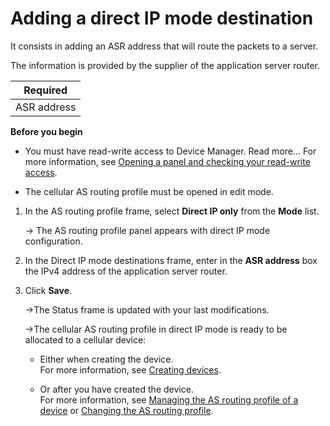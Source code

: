 
# Adding a direct IP mode destination

It consists in adding an ASR address that will route the packets to a
server.

The information is provided by the supplier of the application server
router.

| Required    |
|-------------|
| ASR address |

**Before you begin**

- You must have read-write access to Device Manager. Read more\... For
  more information, see [Opening a panel and checking your read-write access](../use-interface.md#opening-a-panel-and-checking-your-read-write-access).

- The cellular AS routing profile must be opened in edit mode.

1.  In the AS routing profile frame, select **Direct IP only** from the
    **Mode** list.

    -\> The AS routing profile panel appears with direct IP mode
    configuration.

2.  In the Direct IP mode destinations frame, enter in the **ASR
    address** box the IPv4 address of the application server router.

3.  Click **Save**.

    -\>The Status frame is updated with your last modifications.

    -\>The cellular AS routing profile in direct IP mode is ready to be
    allocated to a cellular device:

    - Either when creating the device.  
      For more information, see [Creating devices](../create-devices/index.md).

    - Or after you have created the device.  
      For more information, see [Managing the AS routing profile of a device](../manage-device-network/manage-as-routing-profile-device.md)
      or [Changing the AS routing profile](../manage-device-network/manage-as-routing-profile-device.md#changing-the-as-routing-profile).
